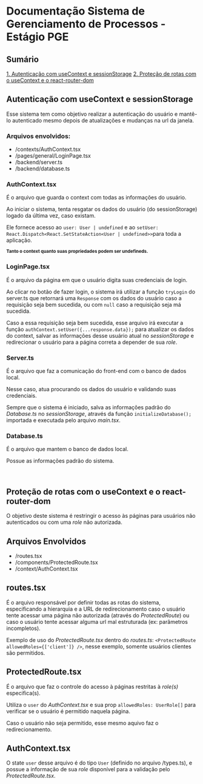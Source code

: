 # Documentação Sistema de Gerenciamento de Processos - Estágio PGE

## Sumário
[1. Autenticação com useContext e sessionStorage](#autenticação-com-usecontext-e-sessionstorage)
[2. Proteção de rotas com o useContext e o react-router-dom](#proteção-de-rotas-com-o-usecontext-e-o-react-router-dom)


## Autenticação com useContext e sessionStorage

Esse sistema tem como objetivo realizar a autenticação do usuário e mantê-lo autenticado mesmo depois de atualizações e mudanças na url da janela.


### Arquivos envolvidos:

- /contexts/AuthContext.tsx
- /pages/general/LoginPage.tsx
- /backend/server.ts
- /backend/database.ts


### AuthContext.tsx

É o arquivo que guarda o context com todas as informações do usuário.

Ao iniciar o sistema, tenta resgatar os dados do usuário (do sessionStorage) logado da última vez, caso existam.

Ele fornece acesso ao `user: User | undefined` e ao `setUser: React.Dispatch<React.SetStateAction<User | undefined>>`para toda a aplicação.

<small>**Tanto o context quanto suas propriedades podem ser undefineds.**</small>


### LoginPage.tsx

É o arquivo da página em que o usuário digita suas credenciais de login.

Ao clicar no botão de fazer login, o sistema irá utilizar a função `tryLogin` do server.ts que retornará uma `Response` com os dados do usuário caso a requisição seja bem sucedida, ou com `null` caso a requisição seja má sucedida.

Caso a essa requisição seja bem sucedida, esse arquivo irá executar a função `authContext.setUser({...response.data});` para atualizar os dados do context, salvar as informações desse usuário atual no _sessionStorage_ e redirecionar o usuário para a página correta a depender de sua _role_.


### Server.ts
É o arquivo que faz a comunicação do front-end com o banco de dados local.

Nesse caso, atua procurando os dados do usuário e validando suas credenciais.

Sempre que o sistema é iniciado, salva as informações padrão do _Database.ts_ no _sessionStorage_, através da função `initializeDatabase();` importada e executada pelo arquivo _main.tsx_.


### Database.ts
É o arquivo que mantem o banco de dados local.

Possue as informações padrão do sistema.

<br />

## Proteção de rotas com o useContext e o react-router-dom

O objetivo deste sistema é restringir o acesso às páginas para usuários não autenticados ou com uma _role_ não autorizada.

## Arquivos Envolvidos

- /routes.tsx
- /components/ProtectedRoute.tsx
- /context/AuthContext.tsx

## routes.tsx

É o arquivo responsável por definir todas as rotas do sistema, especificando a hierarquia e a URL de redirecionamento caso o usuário tente acessar uma página não autorizada (através do _ProtectedRoute_) ou caso o usuário tente acessar alguma url mal estruturada (ex: parâmetros incompletos).

Exemplo de uso do _ProtectedRoute.tsx_ dentro do _routes.ts_: `<ProtectedRoute allowedRoles={['client']} />`, nesse exemplo, somente usuários clientes são permitidos.


## ProtectedRoute.tsx

É o arquivo que faz o controle do acesso à páginas restritas à _role(s)_ especifica(s).

Utiliza o `user` do _AuthContext.tsx_ e sua prop `allowedRoles: UserRole[]` para verificar se o usuário é permitido naquela página.

Caso o usuário não seja permitido, esse mesmo aquivo faz o redirecionamento.

## AuthContext.tsx

O state `user` desse arquivo é do tipo `User` (definido no arquivo /types.ts), e possue a informação de sua _role_ disponível para a validação pelo _ProtectedRoute.tsx_.


